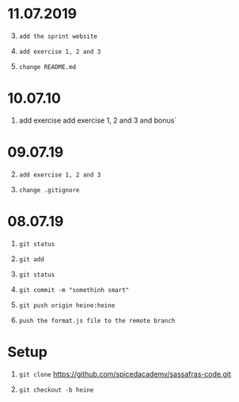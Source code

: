 # 11.07.2019

3. `add the sprint website`

4. `add exercise 1, 2 and 3`

5. `change README.md`

# 10.07.10

1. add exercise add exercise 1, 2 and 3 and bonus`

# 09.07.19

2. `add exercise 1, 2 and 3`

1. `change .gitignore`

# 08.07.19

1. `git status`

2. `git add`

3. `git status`

4. `git commit -m "somethinh smart"`

5. `git push origin heine:heine`

6. `push the format.js file to the remote branch`

# Setup

1. `git clone` https://github.com/spicedacademy/sassafras-code.git

2. `git checkout -b heine`
